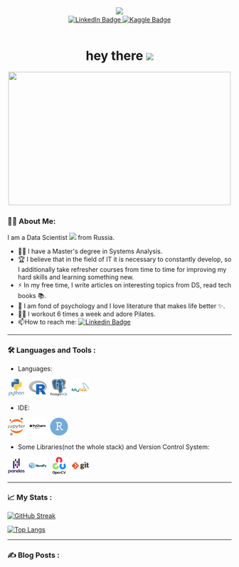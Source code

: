 <div id="header" align="center">
  <img src="https://media.giphy.com/media/TjBxlLOqz3dcBK4chS/giphy.gif" width = "100"/>
</div>


<div id="badges" align = "center" width = 100>
  <a href = "https://www.linkedin.com/in/ekaterina-elagina-459a40254/">
    <img src="https://img.shields.io/badge/LinkedIn-blue?style=plastic&logo=linkedin&logoColor=white" alt="LinkedIn Badge"/>
  </a>
  <a href = "https://www.kaggle.com/katerinaelagina">
    <img src="https://img.shields.io/badge/Kaggle-blue?style=plastic&logo=kaggle&logoColor=white" alt="Kaggle Badge"/>
  </a>
 </div>
 <div id="counter" align="center">
  <img src="https://komarev.com/ghpvc/?username=elaginaekaterina&style=flat-square&color=green" alt=""/>
  <h1>
  hey there
  <img src="https://media.giphy.com/media/hvRJCLFzcasrR4ia7z/giphy.gif" width="30px"/>
 </h1>
 </div>

<div align="center">
  <img src="https://media.giphy.com/media/MBCodZbEhb2jSNUZNd/giphy.gif" width="500" height="300"/>
</div>

### :woman_technologist: About Me:
I am a Data Scientist <img src="https://media.giphy.com/media/unSNH4zXh1m7q9TbOR/giphy.gif" width="45"> from Russia.

- :woman_student: I have a Master's degree in Systems Analysis.
- :trophy: I believe that in the field of IT it is necessary to constantly develop, so I additionally take refresher courses from time to time for improving my hard skills and learning something new. 
- :zap: In my free time, I write articles on interesting topics from DS, read tech books :books:.
- :seedling: I am fond of psychology and I love literature that makes life better :sparkles:.
- :woman_cartwheeling: I workout 6 times a week and adore Pilates.
- :mailbox:How to reach me: [![Linkedin Badge](https://img.shields.io/badge/-elagina-blue?style=flat&logo=Linkedin&logoColor=white)](https://www.linkedin.com/in/ekaterina-elagina-459a40254/)

---

### :hammer_and_wrench: Languages and Tools :
- Languages:
<div>
    <img src="https://github.com/devicons/devicon/blob/master/icons/python/python-original-wordmark.svg" title="Python" alt="Python" width="40" height="40"/>&nbsp;
  <img src="https://github.com/devicons/devicon/blob/master/icons/r/r-original.svg" title="R" alt="R" width="40" height="40"/>&nbsp;
  <img src="https://github.com/devicons/devicon/blob/master/icons/postgresql/postgresql-original-wordmark.svg" title="PostgreSQL" alt="PostgreSQL" width="40" height="40"/>&nbsp;
  <img src="https://github.com/devicons/devicon/blob/master/icons/mysql/mysql-original-wordmark.svg" title="MySQL" alt="MySQL" width="40" height="40"/>&nbsp;
 </div>

  - IDE:
 <div>
  <img src="https://github.com/devicons/devicon/blob/master/icons/jupyter/jupyter-original-wordmark.svg" title="Jupyter" alt="Jupyter" width="40" height="40"/>&nbsp;
  <img src="https://github.com/devicons/devicon/blob/master/icons/pycharm/pycharm-original-wordmark.svg" title="PyCharm" alt="PyCharm" width="40" height="40"/>&nbsp;
  <img src="https://github.com/devicons/devicon/blob/master/icons/rstudio/rstudio-original.svg" title="RStudio" alt="RStudio" width="40" height="40"/>&nbsp;
  </div>
 
  - Some Libraries(not the whole stack) and Version Control System:
  <div>
  <img src="https://github.com/devicons/devicon/blob/master/icons/pandas/pandas-original-wordmark.svg" title="Pandas" alt="Pandas" width="40" height="40"/>&nbsp;
   <img src="https://github.com/devicons/devicon/blob/master/icons/numpy/numpy-original-wordmark.svg"  title="MumPy" alt="MumPy" width="40" height="40"/>&nbsp;
  <img src="https://github.com/devicons/devicon/blob/master/icons/opencv/opencv-original-wordmark.svg" title="OpenCV" alt="OpenCV" width="40" height="40"/>&nbsp;
  <img src="https://github.com/devicons/devicon/blob/master/icons/git/git-original-wordmark.svg" title="Git" **alt="Git" width="40" height="40"/>
</div>

---

### :chart_with_upwards_trend: My Stats :

[![GitHub Streak](https://streak-stats.demolab.com?user=elaginaekaterina&theme=github-dark&hide_border=true&border_radius=4.8&date_format=j%20M%5B%20Y%5D)](https://git.io/streak-stats)

[![Top Langs](https://github-readme-stats.vercel.app/api/top-langs/?username=elaginaekaterina&layout=compact&theme=gotham)](https://github.com/anuraghazra/github-readme-stats)

---

### :writing_hand: Blog Posts :


